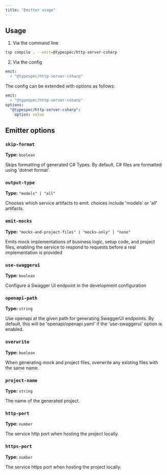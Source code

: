 ```yaml
---
title: "Emitter usage"
---
```


## Usage

1. Via the command line

```bash
tsp compile . --emit=@typespec/http-server-csharp
```

2. Via the config

```yaml
emit:
  - "@typespec/http-server-csharp"
```

The config can be extended with options as follows:

```yaml
emit:
  - "@typespec/http-server-csharp"
options:
  "@typespec/http-server-csharp":
    option: value
```

## Emitter options

### `skip-format`

**Type:** `boolean`

Skips formatting of generated C# Types. By default, C# files are formatted using 'dotnet format'.

### `output-type`

**Type:** `"models" | "all"`

Chooses which service artifacts to emit. choices include 'models' or 'all' artifacts.

### `emit-mocks`

**Type:** `"mocks-and-project-files" | "mocks-only" | "none"`

Emits mock implementations of business logic, setup code, and project files, enabling the service to respond to requests before a real implementation is provided

### `use-swaggerui`

**Type:** `boolean`

Configure a Swagger UI endpoint in the development configuration

### `openapi-path`

**Type:** `string`

Use openapi at the given path for generating SwaggerUI endpoints. By default, this will be 'openapi/openapi.yaml' if the 'use-swaggerui' option is enabled.

### `overwrite`

**Type:** `boolean`

When generating mock and project files, overwrite any existing files with the same name.

### `project-name`

**Type:** `string`

The name of the generated project.

### `http-port`

**Type:** `number`

The service http port when hosting the project locally.

### `https-port`

**Type:** `number`

The service https port when hosting the project locally.

